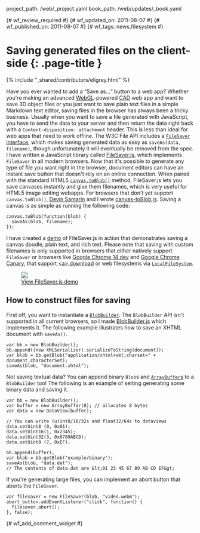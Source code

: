 project_path: /web/_project.yaml
book_path: /web/updates/_book.yaml

{# wf_review_required #}
{# wf_updated_on: 2011-08-07 #}
{# wf_published_on: 2011-08-07 #}
{# wf_tags: news,filesystem #}

# Saving generated files on the client-side {: .page-title }

{% include "_shared/contributors/eligrey.html" %}


<p>Have you ever wanted to add a <q>Save as&hellip;</q> button to a web app? Whether you're making an advanced <a href="https://developer.mozilla.org/en/WebGL">WebGL</a>-powered <abbr title="computer-aided design">CAD</abbr> web app and want to save 3D object files or you just want to save plain text files in a simple Markdown text editor, saving files in the browser has always been a tricky business. Usually when you want to save a file generated with JavaScript, you have to send the data to your server and then return the data right back with a <code>Content-disposition: attachment</code> header. This is less than ideal for web apps that need to work offline. The W3C File API includes a <a href="http://www.w3.org/TR/file-writer-api/#the-filesaver-interface"><code>FileSaver</code> interface</a>, which makes saving generated data as easy as <code>saveAs(data, filename)</code>, though unfortunately it will eventually be removed from the spec. I have written a JavaScript library called <a href="https://github.com/eligrey/FileSaver.js">FileSaver.js</a>, which implements <code>FileSaver</code> in all modern browsers. Now that it's possible to generate any type of file you want right in the browser, document editors can have an instant save button that doesn't rely on an online connection. When paired with the standard HTML5 <a href="http://www.w3.org/TR/html5/the-canvas-element.html"><code>canvas.toBlob()</code></a> method, FileSaver.js lets you save canvases instantly and give them filenames, which is very useful for HTML5 image editing webapps. For browsers that don't yet support <code>canvas.toBlob()</code>, <a href="https://github.com/eboyjr">Devin Samarin</a> and I wrote <a href="https://github.com/eligrey/canvas-toBlob.js">canvas-toBlob.js</a>. Saving a canvas is as simple as running the following code:</p>


    canvas.toBlob(function(blob) {
      saveAs(blob, filename);
    });
    

<p>I have created a <a href="http://oftn.org/projects/FileSaver.js/demo/">demo</a> of FileSaver.js in action that demonstrates saving a canvas doodle, plain text, and rich text. Please note that saving with custom filenames is only supported in browsers that either natively support <code>FileSaver</code> or browsers like <a href="http://www.chromium.org/getting-involved/dev-channel">Google Chrome 14 dev</a> and <a href="http://tools.google.com/dlpage/chromesxs">Google Chrome Canary</a>, that support <a href="http://developers.whatwg.org/links.html#downloading-resources">&lt;a&gt;.download</a> or web filesystems via <a href="http://www.w3.org/TR/file-system-api/#using-localfilesystem"><code>LocalFileSystem</code></a>.</p>

<figure><a href="http://eligrey.com/demos/FileSaver.js/"><img style="border:1px solid #ccc;max-width: 100%;" src="/web/updates/images/2011/08/saving-generated-files/filesaverss.png">
<figcaption>View FileSaver.js demo</figcaption></a></figure>

<h2>How to construct files for saving</h2>

<p>First off, you want to instantiate a <a href="https://developer.mozilla.org/en/DOM/BlobBuilder"><code>BlobBuilder</code></a>. The <code>BlobBuilder</code> API isn't supported in all current browsers, so I made <a href="https://github.com/eligrey/BlobBuilder.js">BlobBuilder.js</a> which implements it. The following example illustrates how to save an XHTML document with <code>saveAs()</code>.</p>


    var bb = new BlobBuilder();
    bb.append((new XMLSerializer).serializeToString(document));
    var blob = bb.getBlob("application/xhtml+xml;charset=" + document.characterSet);
    saveAs(blob, "document.xhtml");
    

<p>Not saving textual data? You can append binary <code>Blob</code>s and <a href="https://developer.mozilla.org/en/JavaScript_typed_arrays"><code>ArrayBuffer</code>s</a> to a <code>BlobBuilder</code> too! The following is an example of setting generating some binary data and saving it.</p>


    var bb = new BlobBuilder();
    var buffer = new ArrayBuffer(8); // allocates 8 bytes
    var data = new DataView(buffer);
    
    // You can write (u)int8/16/32s and float32/64s to dataviews
    data.setUint8 (0, 0x01);
    data.setUint16(1, 0x2345);
    data.setUint32(3, 0x6789ABCD);
    data.setUint8 (7, 0xEF);
    
    bb.append(buffer);
    var blob = bb.getBlob("example/binary");
    saveAs(blob, "data.dat");
    // The contents of data.dat are &lt;01 23 45 67 89 AB CD EF&gt;
    

<p>If you're generating large files, you can implement an abort button that aborts the <code>FileSaver</code>.</p>


    var filesaver = new FileSaver(blob, "video.webm");
    abort_button.addEventListener("click", function() {
      filesaver.abort();
    }, false);
    


{# wf_add_comment_widget #}
